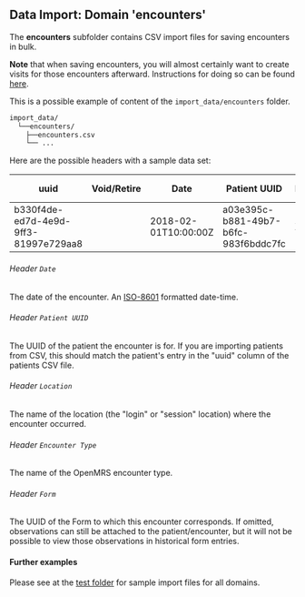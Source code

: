 ## Data Import: Domain 'encounters'
The **encounters** subfolder contains CSV import files for saving encounters
in bulk.

**Note** that when saving encounters, you will almost certainly want to create
visits for those encounters afterward. Instructions for doing so can be found
[here](https://wiki.openmrs.org/display/docs/How+to+create+visits+for+preexisting+encounters).

This is a possible example of content of the `import_data/encounters` folder.
```bash
import_data/
  └──encounters/
    ├──encounters.csv
    └── ...
```
Here are the possible headers with a sample data set:

| uuid                                 | Void/Retire | Date                 | Patient UUID                         | Location | Encounter Type | Form UUID                            |
|--------------------------------------|-------------|----------------------|--------------------------------------|----------|----------------|--------------------------------------|
| b330f4de-ed7d-4e9d-9ff3-81997e729aa8 |             | 2018-02-01T10:00:00Z | a03e395c-b881-49b7-b6fc-983f6bddc7fc | Xanadu   | Scheduled      | d9218f76-6c39-45f4-8efa-4c5c6c199f50 |


###### Header `Date`
The date of the encounter. An
[ISO-8601](https://en.wikipedia.org/wiki/ISO_8601) formatted date-time.

###### Header `Patient UUID`
The UUID of the patient the encounter is for. If you are importing patients
from CSV, this should match the patient's entry in the "uuid" column of the
patients CSV file.

###### Header `Location`
The name of the location (the "login" or "session" location) where the
encounter occurred.

###### Header `Encounter Type`
The name of the OpenMRS encounter type.

###### Header `Form`
The UUID of the Form to which this encounter corresponds. If omitted,
observations can still be attached to the patient/encounter, but it
will not be possible to view those observations in historical form
entries.

#### Further examples
Please see at the
[test folder](../api/src/test/resources/testAppDataDir/import_data)
for sample import files for all domains.
